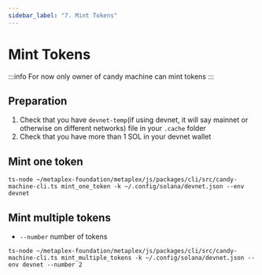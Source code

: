 ```yaml
---
sidebar_label: "7. Mint Tokens"
---
```


# Mint Tokens
:::info
For now only owner of candy machine can mint tokens
:::

## Preparation
1. Check that you have `devnet-temp`(if using devnet, it will say mainnet or otherwise on different networks) file in your `.cache` folder
2. Check that you have more than 1 SOL in your devnet wallet

## Mint one token
```
ts-node ~/metaplex-foundation/metaplex/js/packages/cli/src/candy-machine-cli.ts mint_one_token -k ~/.config/solana/devnet.json --env devnet
```

## Mint multiple tokens
- `--number` number of tokens
```
ts-node ~/metaplex-foundation/metaplex/js/packages/cli/src/candy-machine-cli.ts mint_multiple_tokens -k ~/.config/solana/devnet.json --env devnet --number 2
```
